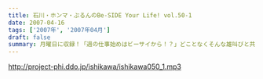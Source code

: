 ```yaml
---
title: 石川・ホンマ・ぶるんのBe-SIDE Your Life! vol.50-1
date: 2007-04-16
tags: ['2007年', '2007年04月']
draft: false
summary: 月曜日に収録！「週の仕事始めはビーサイから！？」どことなくそんな雄叫びと共にスタートしたビーサイもなんとこの回で、「５０回目」の配信となります！しかも、ほとんどお休みなしの毎週配信！盆暮れ正月も収録配信を粘り強く続けているビーサイに今後も御期待くださいませ。NAMAE
---
```


http://project-phi.ddo.jp/ishikawa/ishikawa050_1.mp3
